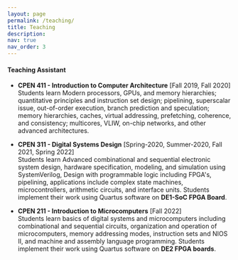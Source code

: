 ```yaml
---
layout: page
permalink: /teaching/
title: Teaching
description: 
nav: true
nav_order: 3
---
```


#### Teaching Assistant



  * **CPEN 411 - Introduction to Computer Architecture** [Fall 2019, Fall 2020]  
  Students learn Modern processors, GPUs, and memory hierarchies; quantitative principles and instruction set design; pipelining, superscalar issue, out-of-order execution, branch prediction and speculation; memory hierarchies, caches, virtual addressing, prefetching, coherence, and consistency; multicores, VLIW, on-chip networks, and other advanced architectures.
   

  * **CPEN 311 - Digital Systems Design** [Spring-2020, Summer-2020, Fall 2021, Spring 2022]  
  Students learn Advanced combinational and sequential electronic system design, hardware specification, modeling, and simulation using SystemVerilog, Design with programmable logic including FPGA's, pipelining, applications include complex state machines, microcontrollers, arithmetic circuits, and interface units. Students implement their work using Quartus software on **DE1-SoC FPGA Board**.



  * **CPEN 211 - Introduction to Microcomputers** [Fall 2022]  
  Students learn basics of digital systems and microcomputers including combinational and sequential circuits, organization and operation of microcomputers, memory addressing modes, instruction sets and NIOS II, and machine and assembly language programming. Students implement their work using Quartus software on **DE2 FPGA boards**. 


